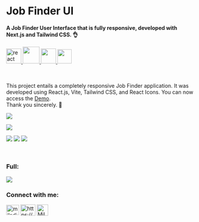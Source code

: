 # Job Finder UI

<h4>A Job Finder User Interface that is fully responsive, developed with Next.js and Tailwind CSS. 👌</h4>  


<a href="https://reactjs.org/" target="_blank" rel="noreferrer">
    <img
      src="https://camo.githubusercontent.com/d764e0d1b0bb6fc6e65157b3c98b9e203a13a17390309fad633406c3324dbfb2/68747470733a2f2f72656163746e61746976652e6465762f696d672f6865616465725f6c6f676f2e737667"
      alt="react"
      width="40"
      height="40"
    />
  </a>
  <a href="https://vitejs.dev/">
    <img
      src="https://vitejs.dev/logo-with-shadow.png"
      width="45"
      height="45"
    />
    </a>
  <a href="https://tailwindcss.com/" target="_blank" rel="noreferrer">
    <img
      src="https://www.vectorlogo.zone/logos/tailwindcss/tailwindcss-icon.svg"
      width="40"
      height="40"
    />
  </a>
  <a href="https://react-icons.github.io/react-icons/">
    <img
      src="https://raw.githubusercontent.com/react-icons/react-icons/master/react-icons.svg"
      width="38"
      height="38"
    />
  </a>

  \
  <br />
This project entails a completely responsive Job Finder application. It was developed using React.js, Vite, Tailwind CSS, and React Icons. You can now access the [Demo](https://job-finder-react-js-tailwind-css.vercel.app/).\
Thank you sincerely. 🙏

![](https://s30.picofile.com/file/8473944634/01.jpg)

![](https://s30.picofile.com/file/8473944642/03.jpg)

![](https://s30.picofile.com/file/8473944650/033.jpg)
![](https://s31.picofile.com/file/8473944676/04.JPG)
![](https://s30.picofile.com/file/8473944684/05.jpg)

<br>
<h3>Full:</h3>

![](https://s30.picofile.com/file/8473944700/full.png)


<h3 align="left">Connect with me:</h3>

<p align="left">
  <a href="mailto:miladjoodi1@gmail.com" target="blank"
    ><img
      align="center"
      src="https://upload.wikimedia.org/wikipedia/commons/thumb/7/7e/Gmail_icon_%282020%29.svg/1280px-Gmail_icon_%282020%29.svg.png"
      alt="miladjoodi"
      height="27"
      width="34"
  /></a>
  <a href="https://twitter.com/milad_joodi" target="blank"
    ></a>
  <a
    href="https://www.linkedin.com/in/miladjoodi/"
    target="blank"
    ><img
      align="center"
      src="https://raw.githubusercontent.com/rahuldkjain/github-profile-readme-generator/master/src/images/icons/Social/linked-in-alt.svg"
      alt="https://www.linkedin.com/in/miladjoodi/"
      height="30"
      width="40"
  /></a>    
  <a
    href="https://www.facebook.com/miladjood/"
    target="blank"
    ><img
      align="center"
      src="https://raw.githubusercontent.com/rahuldkjain/github-profile-readme-generator/master/src/images/icons/Social/facebook.svg"
      alt="Milad's Linkedin"
      height="30"
      width="30"
  /></a>
</p>

 
